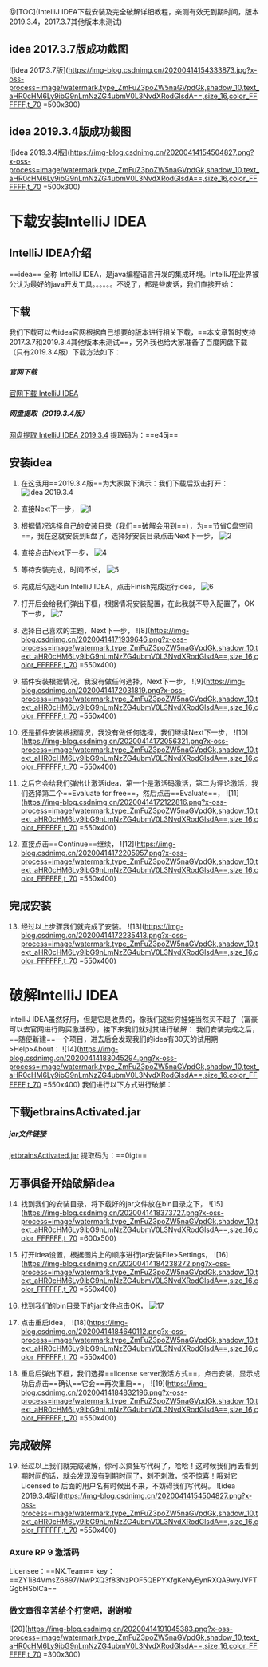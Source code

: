 @[TOC](IntelliJ IDEA下载安装及完全破解详细教程，亲测有效无到期时间，版本2019.3.4，2017.3.7其他版本未测试)
## idea 2017.3.7版成功截图
![idea 2017.3.7版](https://img-blog.csdnimg.cn/20200414154333873.jpg?x-oss-process=image/watermark,type_ZmFuZ3poZW5naGVpdGk,shadow_10,text_aHR0cHM6Ly9ibG9nLmNzZG4ubmV0L3NvdXRodGlsdA==,size_16,color_FFFFFF,t_70 =500x300)
## idea 2019.3.4版成功截图
![idea 2019.3.4版](https://img-blog.csdnimg.cn/20200414154504827.png?x-oss-process=image/watermark,type_ZmFuZ3poZW5naGVpdGk,shadow_10,text_aHR0cHM6Ly9ibG9nLmNzZG4ubmV0L3NvdXRodGlsdA==,size_16,color_FFFFFF,t_70 =500x300)
# 下载安装IntelliJ IDEA
## IntelliJ IDEA介绍
==idea== 全称 IntelliJ IDEA，是java编程语言开发的集成环境。IntelliJ在业界被公认为最好的java开发工具。。。。。。不说了，都是些废话，我们直接开始：
## 下载
我们下载可以去idea官网根据自己想要的版本进行相关下载，==本文章暂时支持2017.3.7和2019.3.4其他版本未测试==，另外我也给大家准备了百度网盘下载（只有2019.3.4版）下载方法如下：
##### 官网下载
[官网下载 IntelliJ IDEA ](https://www.jetbrains.com/idea/download/#section=windows)
##### 网盘提取（2019.3.4版）
[网盘提取 IntelliJ IDEA 2019.3.4](https://pan.baidu.com/s/16vL2D6qz3eoJ68CDtcmCxQ)
提取码为：==e45j==

## 安装idea

 1. 在这我用==2019.3.4版==为大家做下演示：我们下载后双击打开：
![idea 2019.3.4](https://img-blog.csdnimg.cn/20200414163321624.png)
 2. 直接Next下一步，
![1](https://img-blog.csdnimg.cn/20200414171350560.png?x-oss-process=image/watermark,type_ZmFuZ3poZW5naGVpdGk,shadow_10,text_aHR0cHM6Ly9ibG9nLmNzZG4ubmV0L3NvdXRodGlsdA==,size_16,color_FFFFFF,t_70)
 3. 根据情况选择自己的安装目录（我们==破解会用到==），为==节省C盘空间==，我在这就安装到E盘了，选择好安装目录点击Next下一步，
![2](https://img-blog.csdnimg.cn/20200414171510862.png?x-oss-process=image/watermark,type_ZmFuZ3poZW5naGVpdGk,shadow_10,text_aHR0cHM6Ly9ibG9nLmNzZG4ubmV0L3NvdXRodGlsdA==,size_16,color_FFFFFF,t_70)
 4. 直接点击Next下一步，
![4](https://img-blog.csdnimg.cn/20200414171651603.png?x-oss-process=image/watermark,type_ZmFuZ3poZW5naGVpdGk,shadow_10,text_aHR0cHM6Ly9ibG9nLmNzZG4ubmV0L3NvdXRodGlsdA==,size_16,color_FFFFFF,t_70)
 5. 等待安装完成，时间不长，
![5](https://img-blog.csdnimg.cn/20200414171744497.png?x-oss-process=image/watermark,type_ZmFuZ3poZW5naGVpdGk,shadow_10,text_aHR0cHM6Ly9ibG9nLmNzZG4ubmV0L3NvdXRodGlsdA==,size_16,color_FFFFFF,t_70)
 6. 完成后勾选Run IntelliJ IDEA，点击Finish完成运行idea，
 ![6](https://img-blog.csdnimg.cn/20200414171821501.png?x-oss-process=image/watermark,type_ZmFuZ3poZW5naGVpdGk,shadow_10,text_aHR0cHM6Ly9ibG9nLmNzZG4ubmV0L3NvdXRodGlsdA==,size_16,color_FFFFFF,t_70)
 
 7. 打开后会给我们弹出下框，根据情况安装配置，在此我就不导入配置了，OK下一步，
 ![7](https://img-blog.csdnimg.cn/20200414171910474.png)
 
 8. 选择自己喜欢的主题，Next下一步，
 ![8](https://img-blog.csdnimg.cn/20200414171939646.png?x-oss-process=image/watermark,type_ZmFuZ3poZW5naGVpdGk,shadow_10,text_aHR0cHM6Ly9ibG9nLmNzZG4ubmV0L3NvdXRodGlsdA==,size_16,color_FFFFFF,t_70 =550x400)
 
 9. 插件安装根据情况，我没有做任何选择，Next下一步， ![9](https://img-blog.csdnimg.cn/20200414172031819.png?x-oss-process=image/watermark,type_ZmFuZ3poZW5naGVpdGk,shadow_10,text_aHR0cHM6Ly9ibG9nLmNzZG4ubmV0L3NvdXRodGlsdA==,size_16,color_FFFFFF,t_70 =550x400)
 
 10. 还是插件安装根据情况，我没有做任何选择，我们继续Next下一步， 
 ![10](https://img-blog.csdnimg.cn/20200414172056321.png?x-oss-process=image/watermark,type_ZmFuZ3poZW5naGVpdGk,shadow_10,text_aHR0cHM6Ly9ibG9nLmNzZG4ubmV0L3NvdXRodGlsdA==,size_16,color_FFFFFF,t_70 =550x400)
 
 11. 之后它会给我们弹出让激活idea，第一个是激活码激活，第二为评论激活，我们选择第二个==Evaluate for free==，然后点击==Evaluate==，
 ![11](https://img-blog.csdnimg.cn/20200414172122816.png?x-oss-process=image/watermark,type_ZmFuZ3poZW5naGVpdGk,shadow_10,text_aHR0cHM6Ly9ibG9nLmNzZG4ubmV0L3NvdXRodGlsdA==,size_16,color_FFFFFF,t_70 =550x400)
 
 12. 直接点击==Continue==继续，
 ![12](https://img-blog.csdnimg.cn/20200414172205957.png?x-oss-process=image/watermark,type_ZmFuZ3poZW5naGVpdGk,shadow_10,text_aHR0cHM6Ly9ibG9nLmNzZG4ubmV0L3NvdXRodGlsdA==,size_16,color_FFFFFF,t_70 =550x400)
 ## 完成安装
 13. 经过以上步骤我们就完成了安装。
![13](https://img-blog.csdnimg.cn/20200414172235413.png?x-oss-process=image/watermark,type_ZmFuZ3poZW5naGVpdGk,shadow_10,text_aHR0cHM6Ly9ibG9nLmNzZG4ubmV0L3NvdXRodGlsdA==,size_16,color_FFFFFF,t_70 =550x400)
# 破解IntelliJ IDEA
IntelliJ IDEA虽然好用，但是它是收费的，像我们这些穷娃娃当然买不起了（富豪可以去官网进行购买激活码），接下来我们就对其进行破解：
我们安装完成之后，==随便新建==一个项目，进去后会发现我们的idea有30天的试用期 >Help>About：
![14](https://img-blog.csdnimg.cn/20200414183045294.png?x-oss-process=image/watermark,type_ZmFuZ3poZW5naGVpdGk,shadow_10,text_aHR0cHM6Ly9ibG9nLmNzZG4ubmV0L3NvdXRodGlsdA==,size_16,color_FFFFFF,t_70 =550x400)
我们进行以下方式进行破解：
## 下载jetbrainsActivated.jar
##### jar文件链接
[jetbrainsActivated.jar](https://pan.baidu.com/s/1h2QSMt9nAoItGkGQZvzuXw)
提取码为：==0igt==
## 万事俱备开始破解idea
 14. 找到我们的安装目录，将下载好的jar文件放在bin目录之下，
![15](https://img-blog.csdnimg.cn/2020041418373727.png?x-oss-process=image/watermark,type_ZmFuZ3poZW5naGVpdGk,shadow_10,text_aHR0cHM6Ly9ibG9nLmNzZG4ubmV0L3NvdXRodGlsdA==,size_16,color_FFFFFF,t_70 =600x500)
 15. 打开idea设置，根据图片上的顺序进行jar安装File>Settings，
 ![16](https://img-blog.csdnimg.cn/20200414184238272.png?x-oss-process=image/watermark,type_ZmFuZ3poZW5naGVpdGk,shadow_10,text_aHR0cHM6Ly9ibG9nLmNzZG4ubmV0L3NvdXRodGlsdA==,size_16,color_FFFFFF,t_70 =550x400)
 
 16. 找到我们的bin目录下的jar文件点击OK，
![17](https://img-blog.csdnimg.cn/20200414184536137.png?x-oss-process=image/watermark,type_ZmFuZ3poZW5naGVpdGk,shadow_10,text_aHR0cHM6Ly9ibG9nLmNzZG4ubmV0L3NvdXRodGlsdA==,size_16,color_FFFFFF,t_70)
 17. 点击重启idea，
![18](https://img-blog.csdnimg.cn/20200414184640112.png?x-oss-process=image/watermark,type_ZmFuZ3poZW5naGVpdGk,shadow_10,text_aHR0cHM6Ly9ibG9nLmNzZG4ubmV0L3NvdXRodGlsdA==,size_16,color_FFFFFF,t_70 =550x400)
 18. 重启后弹出下框，我们选择==license server激活方式==，点击安装，显示成功后点击==确认==它会==再次重启==，
![19](https://img-blog.csdnimg.cn/20200414184832196.png?x-oss-process=image/watermark,type_ZmFuZ3poZW5naGVpdGk,shadow_10,text_aHR0cHM6Ly9ibG9nLmNzZG4ubmV0L3NvdXRodGlsdA==,size_16,color_FFFFFF,t_70 =550x400)
## 完成破解
 19. 经过以上我们就完成破解，你可以疯狂写代码了，哈哈！这时候我们再去看到期时间的话，就会发现没有到期时间了，刺不刺激，惊不惊喜！哦对它Licensed to 后面的用户名有时候出不来，不妨碍我们写代码。
![idea 2019.3.4版](https://img-blog.csdnimg.cn/20200414154504827.png?x-oss-process=image/watermark,type_ZmFuZ3poZW5naGVpdGk,shadow_10,text_aHR0cHM6Ly9ibG9nLmNzZG4ubmV0L3NvdXRodGlsdA==,size_16,color_FFFFFF,t_70 =550x400)
### Axure RP 9 激活码
Licensee：==NX.Team==
key：==ZY1i84VmsZ6897/NwPXQ3f83NzPOF5QEPYXfgKeNyEynRXQA9wyJVFTGgbHSblCa==
### 做文章很辛苦给个打赏吧，谢谢啦
![20](https://img-blog.csdnimg.cn/20200414191045383.png?x-oss-process=image/watermark,type_ZmFuZ3poZW5naGVpdGk,shadow_10,text_aHR0cHM6Ly9ibG9nLmNzZG4ubmV0L3NvdXRodGlsdA==,size_16,color_FFFFFF,t_70 =300x300)

